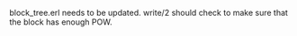 block_tree.erl needs to be updated. write/2 should check to make sure that the block has enough POW.